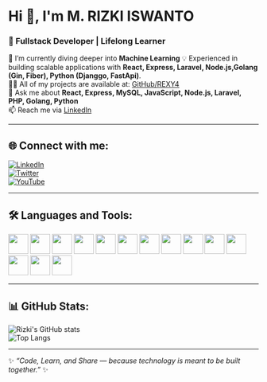 # Hi 👋, I'm M. RIZKI ISWANTO  

### 🚀 Fullstack Developer | Lifelong Learner  

🌱 I’m currently diving deeper into **Machine Learning**
💡 Experienced in building scalable applications with **React, Express, Laravel, Node.js,Golang (Gin, Fiber), Python (Djanggo, FastApi)**.  
👨‍💻 All of my projects are available at: [GitHub/REXY4](https://github.com/REXY4)  
💬 Ask me about **React, Express, MySQL, JavaScript, Node.js, Laravel, PHP, Golang, Python**  
📫 Reach me via [LinkedIn](https://www.linkedin.com/in/rizkiiswanto/)  

---

## 🌐 Connect with me:
[![LinkedIn](https://img.icons8.com/color/48/000000/linkedin.png)](https://www.linkedin.com/in/rizkiiswanto/)  
[![Twitter](https://img.icons8.com/color/48/000000/twitter--v1.png)](https://twitter.com/MRIZKIISWANTO2)  
[![YouTube](https://img.icons8.com/color/48/000000/youtube-play.png)](https://www.youtube.com/watch?v=aNmYIi0jKts)  

---

## 🛠️ Languages and Tools:

<p align="left">
  <img src="https://img.icons8.com/cute-clipart/64/000000/react-native.png" width="40"/> 
  <img src="https://img.icons8.com/color/48/000000/redux.png" width="40"/> 
  <img src="https://img.icons8.com/fluency/48/000000/laravel.png" width="40"/> 
  <img src="https://img.icons8.com/fluency/48/000000/node-js.png" width="40"/> 
  <img src="https://img.icons8.com/color/48/000000/javascript--v2.png" width="40"/> 
  <img src="https://img.icons8.com/external-flaticons-lineal-color-flat-icons/64/000000/external-php-document-computer-science-flaticons-lineal-color-flat-icons.png" width="40"/> 
  <img src="https://img.icons8.com/color/48/000000/mysql-logo.png" width="40"/> 
  <img src="https://img.icons8.com/color/48/000000/mongodb.png" width="40"/> 
  <img src="https://img.icons8.com/color/48/000000/python.png" width="40"/> 
  <img src="https://img.icons8.com/fluency/48/000000/pandas.png" width="40"/> 
  <img src="https://img.icons8.com/color/48/000000/golang.png" width="40"/> 
  <img src="https://img.icons8.com/color/48/000000/docker.png" width="40"/> 
  <img src="https://img.icons8.com/color/48/000000/amazon-web-services.png" width="40"/> 
  <img src="https://img.icons8.com/color/48/000000/linux--v1.png" width="40"/> 
</p>

---

## 📊 GitHub Stats:

![Rizki's GitHub stats](https://github-readme-stats.vercel.app/api?username=REXY4&show_icons=true&theme=tokyonight)  
![Top Langs](https://github-readme-stats.vercel.app/api/top-langs/?username=REXY4&layout=compact&theme=tokyonight)  

---

✨ *“Code, Learn, and Share — because technology is meant to be built together.”* ✨  
